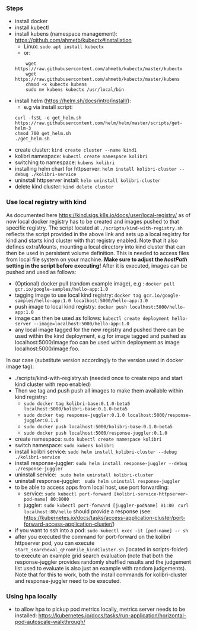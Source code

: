 ### Steps
- install docker
- install kubectl
- install kubens (namespace management): https://github.com/ahmetb/kubectx#installation
    - Linux: ```sudo apt install kubectx```
    - or: 
  ``` 
      wget https://raw.githubusercontent.com/ahmetb/kubectx/master/kubectx
      wget https://raw.githubusercontent.com/ahmetb/kubectx/master/kubens
      chmod +x kubectx kubens
      sudo mv kubens kubectx /usr/local/bin
  ```
- install helm (https://helm.sh/docs/intro/install/):
  - e.g via install script:
  ```
  curl -fsSL -o get_helm.sh https://raw.githubusercontent.com/helm/helm/master/scripts/get-helm-3
  chmod 700 get_helm.sh
  ./get_helm.sh
  ```
- create cluster: ```kind create cluster --name kind1```
- kolibri namespace: ```kubectl create namespace kolibri```
- switching to namespace: ```kubens kolibri```
- installing helm chart for httpserver: 
  ```helm install kolibri-cluster --debug ./kolibri-service```
- uninstall httpserver install: ```helm uninstall kolibri-cluster```
- delete kind cluster: ```kind delete cluster```


### Use local registry with kind
As documented here https://kind.sigs.k8s.io/docs/user/local-registry/
as of now local docker registry has to be created and images pushed to 
that specific registry. The script located at ```./scripts/kind-with-registry.sh```
reflects the script provided in the above link and sets up a local registry
for kind and starts kind cluster with that registry enabled.
Note that it also defines extraMounts, mounting a local directory into kind cluster that 
can then be used in persistent volume definition. This is needed to access files from local file
system on your machine. **Make sure to adjust the _hostPath_ setting in the script before executing!** 
After it is executed, images can be pushed and used as follows:
- (Optional) docker pull (random example image), e.g : ```docker pull gcr.io/google-samples/hello-app:1.0```
- tagging image to use local kind registry: ```docker tag gcr.io/google-samples/hello-app:1.0 localhost:5000/hello-app:1.0```
- push image to local kind registry: ```docker push localhost:5000/hello-app:1.0```
- image can then be used as follows: ```kubectl create deployment hello-server --image=localhost:5000/hello-app:1.0```
- any local image tagged for the new registry and pushed there 
  can be used within the kind deployment, e.g for image tagged and pushed as localhost:5000/image:foo
  can be used within deployment as image localhost:5000/image:foo.
  
In our case (substitute version accordingly to the version used in docker image tag):
- ./scripts/kind-with-registry.sh (needed once to create repo and start kind cluster with repo enabled)
- Then we tag and push push all images to make them available within kind registry:
  - ```sudo docker tag kolibri-base:0.1.0-beta5 localhost:5000/kolibri-base:0.1.0-beta5```
  - ```sudo docker tag response-juggler:0.1.0 localhost:5000/response-juggler:0.1.0```
  - ```sudo docker push localhost:5000/kolibri-base:0.1.0-beta5```
  - ```sudo docker push localhost:5000/response-juggler:0.1.0```
- create namespace: ```sudo kubectl create namespace kolibri```  
- switch namespace: ```sudo kubens kolibri```  
- install kolibri service: ```sudo helm install kolibri-cluster --debug ./kolibri-service```
- install response-juggler: ```sudo helm install response-juggler --debug ./response-juggler```
- uninstall service: ``` sudo helm uninstall kolibri-cluster```
- uninstall response-juggler: ``` sudo helm uninstall response-juggler```
- to be able to access apps from local host, use port forwarding: 
  - service: ```sudo kubectl port-forward [kolibri-service-httpserver-pod-name] 80:8000```
  - juggler: ```sudo kubectl port-forward [juggler-podName] 81:80```
``` curl localhost:80/hello``` should provide a response (see: https://kubernetes.io/docs/tasks/access-application-cluster/port-forward-access-application-cluster/)
- if you want to ssh into a pod: ```sudo kubectl exec -it [pod-name] -- sh``` 
- after you executed the command for port-forward on the kolibri httpserver pod, you can execute ```start_searcheval_qFromFile_kindCluster.sh```
  (located in scripts-folder) to execute an example grid search evaluation (note that both the response-juggler provides randomly
  shuffled results and the judgement list used to evaluate is also just an example with random judgements).
  Note that for this to work, both the install commands for kolibri-cluster and response-juggler need to be executed.
  
### Using hpa locally
- to allow hpa to pickup pod metrics locally, metrics server needs to be installed:
https://kubernetes.io/docs/tasks/run-application/horizontal-pod-autoscale-walkthrough/